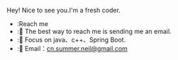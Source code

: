 Hey! Nice to see you.I'm a fresh coder.
- :Reach me
- :💬 The best way to reach me is sending me an email.
- :🎃 Focus on java、c++、Spring Boot.
- :📧 Email：cn.summer.neil@gmail.com
